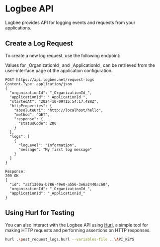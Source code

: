 # Logbee API

Logbee provides API for logging events and requests from your applications.

## Create a Log Request

To create a new log request, use the following endpoint:

Values for \_OrganizationId\_ and \_ApplicationId\_ can be retrieved from the user-interface page of the application configuration.

```
POST https://api.logbee.net/request-logs
Content-Type: application/json
{
  "organizationId": "_OrganizationId_",
  "applicationId": "_ApplicationId_",
  "startedAt": "2024-10-09T15:54:17.488Z",
  "httpProperties": {
    "absoluteUri": "http://localhost/hello",
    "method": "GET",
    "response": {
      "statusCode": 200
    }
  },
  "logs": [
    {
      "logLevel": "Information",
      "message": "My first log message"
    }
  ]
}

Response:
200 OK
{
  "id": "a2f1300a-b786-49e0-a556-3e6a2440ac60",
  "organizationId": "_OrganizationId_",
  "applicationId": "_ApplicationId_"
}
```

## Using Hurl for Testing

You can also interact with the Logbee API using [Hurl](https://hurl.dev/), a simple tool for making HTTP requests and performing assertions on HTTP responses.

```sh
hurl .\post_request_logs.hurl --variables-file ..\API_KEYS
```

